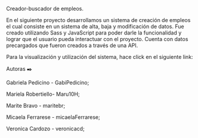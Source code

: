Creador-buscador de empleos.

 
En el siguiente proyecto desarrollamos un sistema de creación de empleos el cual consiste en un sistema de alta, baja y modificación de datos.
Fue creado utilizando Sass y JavaScript para poder darle la funcionalidad y lograr que el usuario pueda interactuar con el proyecto.
Cuenta con datos precargados que fueron creados a través de una API. 


Para la visualización y utilización del sistema, hace click en el siguiente link: 

Autoras ✒️

Gabriela Pedicino - GabiPedicino;

Mariela Robertiello- Maru10H;

Marite Bravo - maritebr;

Micaela Ferrarese - micaelaFerrarese;

Veronica Cardozo - veronicacd;
